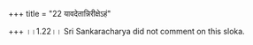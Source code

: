 +++
title = "22 यावदेतान्निरीक्षेऽहं"

+++
।।1.22।। Sri Sankaracharya did not comment on this sloka.  
  
